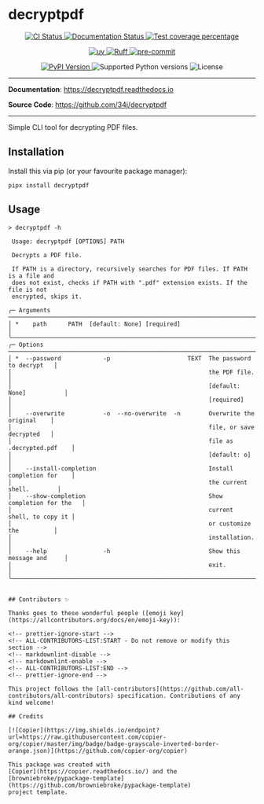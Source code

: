 # decryptpdf

<p align="center">
  <a href="https://github.com/34j/decryptpdf/actions/workflows/ci.yml?query=branch%3Amain">
    <img src="https://img.shields.io/github/actions/workflow/status/34j/decryptpdf/ci.yml?branch=main&label=CI&logo=github&style=flat-square" alt="CI Status" >
  </a>
  <a href="https://decryptpdf.readthedocs.io">
    <img src="https://img.shields.io/readthedocs/decryptpdf.svg?logo=read-the-docs&logoColor=fff&style=flat-square" alt="Documentation Status">
  </a>
  <a href="https://codecov.io/gh/34j/decryptpdf">
    <img src="https://img.shields.io/codecov/c/github/34j/decryptpdf.svg?logo=codecov&logoColor=fff&style=flat-square" alt="Test coverage percentage">
  </a>
</p>
<p align="center">
  <a href="https://github.com/astral-sh/uv">
    <img src="https://img.shields.io/endpoint?url=https://raw.githubusercontent.com/astral-sh/uv/main/assets/badge/v0.json" alt="uv">
  </a>
  <a href="https://github.com/astral-sh/ruff">
    <img src="https://img.shields.io/endpoint?url=https://raw.githubusercontent.com/astral-sh/ruff/main/assets/badge/v2.json" alt="Ruff">
  </a>
  <a href="https://github.com/pre-commit/pre-commit">
    <img src="https://img.shields.io/badge/pre--commit-enabled-brightgreen?logo=pre-commit&logoColor=white&style=flat-square" alt="pre-commit">
  </a>
</p>
<p align="center">
  <a href="https://pypi.org/project/decryptpdf/">
    <img src="https://img.shields.io/pypi/v/decryptpdf.svg?logo=python&logoColor=fff&style=flat-square" alt="PyPI Version">
  </a>
  <img src="https://img.shields.io/pypi/pyversions/decryptpdf.svg?style=flat-square&logo=python&amp;logoColor=fff" alt="Supported Python versions">
  <img src="https://img.shields.io/pypi/l/decryptpdf.svg?style=flat-square" alt="License">
</p>

---

**Documentation**: <a href="https://decryptpdf.readthedocs.io" target="_blank">https://decryptpdf.readthedocs.io </a>

**Source Code**: <a href="https://github.com/34j/decryptpdf" target="_blank">https://github.com/34j/decryptpdf </a>

---

Simple CLI tool for decrypting PDF files.

## Installation

Install this via pip (or your favourite package manager):

```shell
pipx install decryptpdf
```

## Usage

```shell
> decryptpdf -h

 Usage: decryptpdf [OPTIONS] PATH

 Decrypts a PDF file.

 If PATH is a directory, recursively searches for PDF files. If PATH is a file and
 does not exist, checks if PATH with ".pdf" extension exists. If the file is not
 encrypted, skips it.

╭─ Arguments ──────────────────────────────────────────────────────────────────────╮
│ *    path      PATH  [default: None] [required]                                  │
╰──────────────────────────────────────────────────────────────────────────────────╯
╭─ Options ────────────────────────────────────────────────────────────────────────╮
│ *  --password            -p                      TEXT  The password to decrypt   │
│                                                        the PDF file.             │
│                                                        [default: None]           │
│                                                        [required]                │
│    --overwrite           -o  --no-overwrite  -n        Overwrite the original    │
│                                                        file, or save decrypted   │
│                                                        file as .decrypted.pdf    │
│                                                        [default: o]              │
│    --install-completion                                Install completion for    │
│                                                        the current shell.        │
│    --show-completion                                   Show completion for the   │
│                                                        current shell, to copy it │
│                                                        or customize the          │
│                                                        installation.             │
│    --help                -h                            Show this message and     │
│                                                        exit.                     │
╰──────────────────────────────────────────────────────────────────────────────────╯


## Contributors ✨

Thanks goes to these wonderful people ([emoji key](https://allcontributors.org/docs/en/emoji-key)):

<!-- prettier-ignore-start -->
<!-- ALL-CONTRIBUTORS-LIST:START - Do not remove or modify this section -->
<!-- markdownlint-disable -->
<!-- markdownlint-enable -->
<!-- ALL-CONTRIBUTORS-LIST:END -->
<!-- prettier-ignore-end -->

This project follows the [all-contributors](https://github.com/all-contributors/all-contributors) specification. Contributions of any kind welcome!

## Credits

[![Copier](https://img.shields.io/endpoint?url=https://raw.githubusercontent.com/copier-org/copier/master/img/badge/badge-grayscale-inverted-border-orange.json)](https://github.com/copier-org/copier)

This package was created with
[Copier](https://copier.readthedocs.io/) and the
[browniebroke/pypackage-template](https://github.com/browniebroke/pypackage-template)
project template.
```

